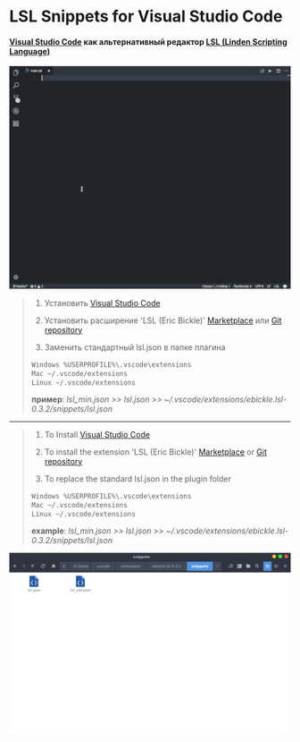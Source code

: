 
# LSL Snippets for Visual Studio Code #

#### [Visual Studio Code](https://code.visualstudio.com/ "Visual Studio Code") как альтернативный редактор [LSL (Linden Scripting Language)](http://wiki.secondlife.com/wiki/LSL_Portal "LSL Portal") ####

![Alt text](img-001.gif)


> 1.   Установить [Visual Studio Code](https://code.visualstudio.com/ "Visual Studio Code")
>>
> 2.   Установить расширение 'LSL (Eric Bickle)' [Marketplace](https://marketplace.visualstudio.com/items?itemName=ebickle.lsl "Marketplace") или [Git repository](https://github.com/ebickle/lsl-vscode "Git repository")
>>
>3. Заменить стандартный lsl.json в папке плагина
>>
>     Windows %USERPROFILE%\.vscode\extensions
>     Mac ~/.vscode/extensions
>     Linux ~/.vscode/extensions
>
>**пример**: _lsl_min.json >> lsl.json >> ~/.vscode/extensions/ebickle.lsl-0.3.2/snippets/lsl.json_
***
> 1.   To Install [Visual Studio Code](https://code.visualstudio.com/ "Visual Studio Code")
>>
> 2.   To install the extension 'LSL (Eric Bickle)' [Marketplace](https://marketplace.visualstudio.com/items?itemName=ebickle.lsl "Marketplace") or [Git repository](https://github.com/ebickle/lsl-vscode "Git repository")
>>
>3. To replace the standard lsl.json in the plugin folder
>>
>     Windows %USERPROFILE%\.vscode\extensions
>     Mac ~/.vscode/extensions
>     Linux ~/.vscode/extensions
>
>**example**: _lsl_min.json >> lsl.json >> ~/.vscode/extensions/ebickle.lsl-0.3.2/snippets/lsl.json_

![Alt text](img.png)
